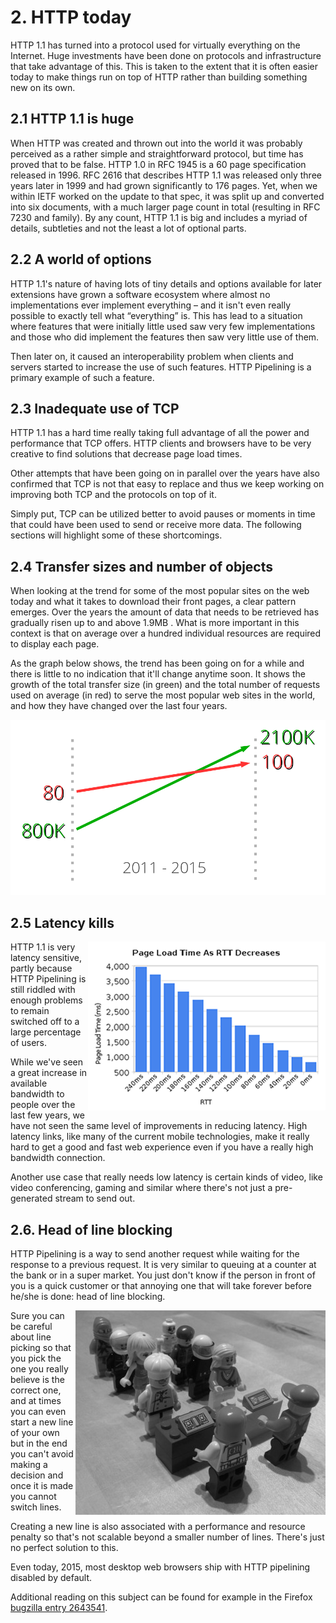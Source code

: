 # 2. HTTP today

HTTP 1.1 has turned into a protocol used for virtually everything on the Internet. Huge investments have been done on protocols and infrastructure that take advantage of this. This is taken to the extent that it is often easier today to make things run on top of HTTP rather than building something new on its own.

## 2.1 HTTP 1.1 is huge

When HTTP was created and thrown out into the world it was probably perceived as a rather simple and straightforward protocol, but time has proved that to be false. HTTP 1.0 in RFC 1945 is a 60 page specification released in 1996. RFC 2616 that describes HTTP 1.1 was released only three years later in 1999 and had grown significantly to 176 pages. Yet, when we within IETF worked on the update to that spec, it was split up and converted into six documents, with a much larger page count in total (resulting in RFC 7230 and family). By any count, HTTP 1.1 is big and includes a myriad of details, subtleties and not the least a lot of optional parts.

## 2.2 A world of options

HTTP 1.1's nature of having lots of tiny details and options available for later extensions have grown a software ecosystem where almost no implementations ever implement everything – and it isn't even really possible to exactly tell what “everything” is. This has lead to a situation where features that were initially little used saw very few implementations and those who did implement the features then saw very little use of them.

Then later on, it caused an interoperability problem when clients and servers started to increase the use of such features. HTTP Pipelining is a primary example of such a feature.

## 2.3 Inadequate use of TCP

HTTP 1.1 has a hard time really taking full advantage of all the power and performance that TCP offers. HTTP clients and browsers have to be very creative to find solutions that decrease page load times.

Other attempts that have been going on in parallel over the years have also confirmed that TCP is not that easy to replace and thus we keep working on improving both TCP and the protocols on top of it.

Simply put, TCP can be utilized better to avoid pauses or moments in time that could have been used to send or receive more data. The following sections will highlight some of these shortcomings.

## 2.4 Transfer sizes and number of objects

When looking at the trend for some of the most popular sites on the web today and what it takes to download their front pages, a clear pattern emerges. Over the years the amount of data that needs to be retrieved has gradually risen up to and above 1.9MB . What is more important in this context is that on average over a hundred individual resources are required to display each page.

As the graph below shows, the trend has been going on for a while and there is little to no indication that it'll change anytime soon. It shows the growth of the total transfer size (in green) and the total number of requests used on average (in red) to serve the most popular web sites in the world, and how they have changed over the last four years.

![transfer size growth](../images/transfer-size-growth.png)

## 2.5 Latency kills

<img style="float: right;" src="../images/page-load-time-rtt-decreases.png" />

HTTP 1.1 is very latency sensitive, partly because HTTP Pipelining is still riddled with enough problems to remain switched off to a large percentage of users.

While we've seen a great increase in available bandwidth to people over the last few years, we have not seen the same level of improvements in reducing latency. High latency links, like many of the current mobile technologies, make it really hard to get a good and fast web experience even if you have a really high bandwidth connection.

Another use case that really needs low latency is certain kinds of video, like video conferencing, gaming and similar where there's not just a pre-generated stream to send out.

## 2.6. Head of line blocking</h2>

HTTP Pipelining is a way to send another request while waiting for the response to a previous request. It is very similar to queuing at a counter at the bank or in a super market. You just don't know if the person in front of you is a quick customer or that annoying one that will take forever before he/she is done: head of line blocking.

<img style="float: right;" src="../images/head-of-line-blocking.jpg" />

Sure you can be careful about line picking so that you pick the one you really believe is the correct one, and at times you can even start a new line of your own but in the end you can't avoid making a decision and once it is made you cannot switch lines.

Creating a new line is also associated with a performance and resource penalty so that's not scalable beyond a smaller number of lines. There's just no perfect solution to this.

Even today, 2015, most desktop web browsers ship with HTTP pipelining disabled by default.

Additional reading on this subject can be found for example in the Firefox [bugzilla entry 2643541](https://bugzilla.mozilla.org/show_bug.cgi?id=264354).
